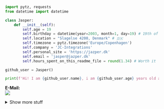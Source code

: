 ```python
import pytz, requests
from datetime import datetime

class Jasper:
    def __init__(self):
        self.age = 19
        self.birthday = datetime(year=2003, month=1, day=19) # 19th of January
        self.location = "Slagelse 4200, Denmark" # 🇩🇰
        self.timezone = pytz.timezone('Europe/Copenhagen')
        self.company = 'JC-Integrations'
        self.personal_site = 'https://jazper.dk'
        self.email = 'jasper@jazper.dk'
        self.hours_spent_on_this_readme_file = round(1.34) # Worth it

github_user = Jasper()

print(f'Hi! I am {github_user.name}, i am {github_user.age} years old and based in {github_user.location}')
```

**E-Mail:**  
<a href="mailto:jasper@jazper.dk"><img src="https://img.shields.io/badge/ProtonMail-8B89CC?style=for-the-badge&logo=protonmail&logoColor=white"></a>

<details close>
<summary>Show more stuff</summary>

## Socials
<details close>
<summary>Show</summary>

<a href="https://www.reddit.com/user/j4asper"><img src="https://img.shields.io/badge/Reddit-FF4500?style=for-the-badge&logo=reddit&logoColor=white"></a>
<a href="https://www.snapchat.com/add/j4azper"><img src="https://img.shields.io/badge/Snapchat-FFFC00?style=for-the-badge&logo=snapchat&logoColor=white"></a>
<a href="https://twitter.com/Jazper1901"><img src="https://img.shields.io/badge/Twitter-1DA1F2?style=for-the-badge&logo=twitter&logoColor=white"></a>
<a href="https://www.linkedin.com/in/jasper-christiansen-5611a9224/"><img src="https://img.shields.io/badge/LinkedIn-0077B5?style=for-the-badge&logo=linkedin&logoColor=white"></a>
<a href="https://steamcommunity.com/id/Jasper1901/"><img src="https://img.shields.io/badge/Steam-000000?style=for-the-badge&logo=steam&logoColor=white"></a>
<a href="https://discord.com/users/282660538356596736"><img src="https://img.shields.io/badge/Discord-5865F2?style=for-the-badge&logo=discord&logoColor=white"></a>

</details>

## Computer
<details close>
<summary>Show</summary>

```console
jasper@Jasper-PC:~$ neofetch
        `osssssssssssssssssssso`           jasper@Jasper-PC 
       .osssssssssssssssssssssso.          ---------------- 
      .+oooooooooooooooooooooooo+.         OS: Zorin OS 16.1 x86_64 
                                           Kernel: 5.15.0-41-generic 
                                           Uptime: 6 hours, 9 mins 
  `::::::::::::::::::::::.         .:`     Packages: 2595 (dpkg), 37 (flatpak), 
 `+ssssssssssssssssss+:.`     `.:+ssso`    Shell: bash 5.0.17 
.ossssssssssssssso/.       `-+ossssssso.   Resolution: 1920x1080, 1920x1080 
ssssssssssssso/-`      `-/osssssssssssss   DE: GNOME 
.ossssssso/-`      .-/ossssssssssssssso.   WM: Mutter 
 `+sss+:.      `.:+ssssssssssssssssss+`    WM Theme: ZorinGrey-Dark 
  `:.         .::::::::::::::::::::::`     Theme: ZorinGrey-Dark [GTK2/3] 
                                           Icons: ZorinGrey-Dark [GTK2/3] 
                                           Terminal: gnome-terminal 
      .+oooooooooooooooooooooooo+.         CPU: AMD Ryzen 5 1400 (8) @ 3.800GHz 
       -osssssssssssssssssssssso-          GPU: AMD RX 6600 
        `osssssssssssssssssssso`           Memory: 5403MiB / 32017MiB 
```

<a href="https://zorin.com/os/"><img src="https://img.shields.io/badge/Zorin%20OS-0CC1F3?style=for-the-badge&logo=zorin&logoColor=white"></a>
<a href="https://www.amd.com/en/products/cpu/amd-ryzen-5-1400"><img src="https://img.shields.io/badge/AMD-Ryzen_5_1400-ED1C24?style=for-the-badge&logo=amd&logoColor=white"></a>
<a href="https://www.sapphiretech.com/en/consumer/pulse-radeon-rx-6600-8g-gddr6"><img src="https://img.shields.io/badge/AMD-Radeon_RX_6600-ED1C24?style=for-the-badge&logo=amd&logoColor=white"></a>
<a href="https://www.mozilla.org/da/firefox/new/"><img src="https://img.shields.io/badge/Firefox_Browser-FF7139?style=for-the-badge&logo=Firefox-Browser&logoColor=white"></a>
<a href="https://code.visualstudio.com/"><img src="https://img.shields.io/badge/Visual_Studio_Code-0078D4?style=for-the-badge&logo=visual%20studio%20code&logoColor=white"></a>

</details>


## Tools I've used
<details close>
<summary>Show</summary>

### Programming Languages:  

<a href="https://www.python.org/"><img src="https://img.shields.io/badge/Python-3776AB?style=for-the-badge&logo=python&logoColor=white"></a>
<a href="https://docs.microsoft.com/en-us/dotnet/"><img src="https://img.shields.io/badge/C%23-239120?style=for-the-badge&logo=c-sharp&logoColor=white"></a>
<a href="https://dart.dev/"><img src="https://img.shields.io/badge/Dart-0175C2?style=for-the-badge&logo=dart&logoColor=white"></a>
<a href="https://www.javascript.com/"><img src="https://img.shields.io/badge/JavaScript-F7DF1E?style=for-the-badge&logo=javascript&logoColor=black"></a>

### Databases:

<a href="https://www.google.com/url?sa=t&rct=j&q=&esrc=s&source=web&cd=&cad=rja&uact=8&ved=2ahUKEwi9o5DsrJf5AhV1VvEDHdUkApgQFnoECBIQAQ&url=https%3A%2F%2Fmariadb.org%2F&usg=AOvVaw10264uJfiT1f86dmQ3wPSz"><img src="https://img.shields.io/badge/MariaDB-003545?style=for-the-badge&logo=mariadb&logoColor=white"></a>
<a href="https://www.google.com/url?sa=t&rct=j&q=&esrc=s&source=web&cd=&cad=rja&uact=8&ved=2ahUKEwjN_u_xrJf5AhX9XvEDHbDSC1QQFnoECBQQAQ&url=https%3A%2F%2Fwww.mysql.com%2F&usg=AOvVaw20c6IrMAtNC1A9NZPsDpWW"><img src="https://img.shields.io/badge/MySQL-005C84?style=for-the-badge&logo=mysql&logoColor=white"></a>
<a href="https://www.google.com/url?sa=t&rct=j&q=&esrc=s&source=web&cd=&cad=rja&uact=8&ved=2ahUKEwjB8eD4rJf5AhVDQvEDHQ16BrEQFnoECBIQAQ&url=https%3A%2F%2Fwww.sqlite.org%2F&usg=AOvVaw2FGx1kWp6WBAJWy5IhYh3r"><img src="https://img.shields.io/badge/SQLite-07405E?style=for-the-badge&logo=sqlite&logoColor=white"></a>
<a href="https://www.google.com/url?sa=t&rct=j&q=&esrc=s&source=web&cd=&cad=rja&uact=8&ved=2ahUKEwiKlvr8rJf5AhUtYPEDHZ0XA-MQFnoECA8QAQ&url=https%3A%2F%2Fredis.io%2F&usg=AOvVaw0SPzotNaWJKDkbJZ8FW9ft"><img src="https://img.shields.io/badge/redis-%23DD0031.svg?&style=for-the-badge&logo=redis&logoColor=white"></a>

## Web:

<img src="https://img.shields.io/badge/HTML5-E34F26?style=for-the-badge&logo=html5&logoColor=white">
<img src="https://img.shields.io/badge/CSS-239120?&style=for-the-badge&logo=css3&logoColor=white">
<img src="https://img.shields.io/badge/Markdown-000000?style=for-the-badge&logo=markdown&logoColor=white">
<img src="https://img.shields.io/badge/Django-092E20?style=for-the-badge&logo=django&logoColor=white">
<img src="https://img.shields.io/badge/Flask-000000?style=for-the-badge&logo=flask&logoColor=white">
<img src="https://img.shields.io/badge/fastapi-109989?style=for-the-badge&logo=FASTAPI&logoColor=white">

### Other Technologies:

<a href="https://www.docker.com/"><img src="https://img.shields.io/badge/Docker-119EFF?style=for-the-badge&logo=Docker&logoColor=white"></a>
<a href="https://www.twilio.com/"><img src="https://img.shields.io/badge/Twilio-F22F46?style=for-the-badge&logo=Twilio&logoColor=white"></a>
<a href="https://nextcloud.com/"><img src="https://img.shields.io/badge/Nextcloud-0082C9?style=for-the-badge&logo=Nextcloud&logoColor=white"></a>
<a href="https://github.com"><img src="https://img.shields.io/badge/GitHub_Actions-2088FF?style=for-the-badge&logo=github-actions&logoColor=white"></a>
<a href="https://www.cloudflare.com/"><img src="https://img.shields.io/badge/Cloudflare-F38020?style=for-the-badge&logo=Cloudflare&logoColor=white"></a>
<a href="https://analytics.google.com"><img src="https://img.shields.io/badge/Google%20Analytics-E37400?style=for-the-badge&logo=google%20analytics&logoColor=white"></a>
<a href="https://metrics.torproject.org/rs.html#details/0E0ED80D042D31C98EE24ECFAD89DA333FA4C3EB"><img src="https://img.shields.io/badge/TorProject-7D4698?style=for-the-badge&logo=torproject&logoColor=white"></a>
<img src="https://img.shields.io/badge/Debian-A81D33?style=for-the-badge&logo=debian&logoColor=white">
<img src="https://img.shields.io/badge/Raspberry%20Pi-A22846?style=for-the-badge&logo=Raspberry%20Pi&logoColor=white">
<img src="https://img.shields.io/badge/Arduino-00979D?style=for-the-badge&logo=Arduino&logoColor=white">
<img src="https://img.shields.io/badge/VirtualBox-21416b?style=for-the-badge&logo=VirtualBox&logoColor=white">


<img src="https://github-readme-stats.vercel.app/api?username=j4asper&theme=blue-green">

</details>

<a href="https://www.buymeacoffee.com/jazper"><img src="https://img.buymeacoffee.com/api/?url=aHR0cHM6Ly9jZG4uYnV5bWVhY29mZmVlLmNvbS91cGxvYWRzL3Byb2ZpbGVfcGljdHVyZXMvMjAyMi8wOC9JNUc0QnN4OTJLWVE5NkVLLnBuZ0AzMDB3XzBlLndlYnA=&creator=Jasper+O.+C.&design_code=1&design_color=%2326B0A1&slug=jazper" width="400" height="auto"></a>

</details>

